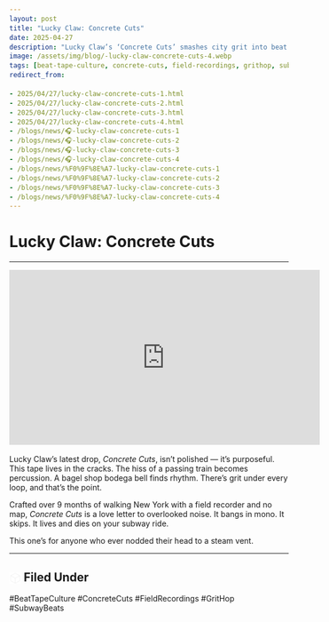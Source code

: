```yaml
---
layout: post
title: "Lucky Claw: Concrete Cuts"
date: 2025-04-27
description: "Lucky Claw’s ‘Concrete Cuts’ smashes city grit into beat tape warmth."
image: /assets/img/blog/-lucky-claw-concrete-cuts-4.webp
tags: [beat-tape-culture, concrete-cuts, field-recordings, grithop, subwaybeats]
redirect_from: 

- 2025/04/27/lucky-claw-concrete-cuts-1.html
- 2025/04/27/lucky-claw-concrete-cuts-2.html
- 2025/04/27/lucky-claw-concrete-cuts-3.html
- 2025/04/27/lucky-claw-concrete-cuts-4.html
- /blogs/news/🎧-lucky-claw-concrete-cuts-1
- /blogs/news/🎧-lucky-claw-concrete-cuts-2
- /blogs/news/🎧-lucky-claw-concrete-cuts-3
- /blogs/news/🎧-lucky-claw-concrete-cuts-4
- /blogs/news/%F0%9F%8E%A7-lucky-claw-concrete-cuts-1
- /blogs/news/%F0%9F%8E%A7-lucky-claw-concrete-cuts-2
- /blogs/news/%F0%9F%8E%A7-lucky-claw-concrete-cuts-3
- /blogs/news/%F0%9F%8E%A7-lucky-claw-concrete-cuts-4
---
```


# Lucky Claw: Concrete Cuts

---

<iframe width="560" height="315" src="https://www.youtube.com/embed/Jf2NT2UGKIk?si=NJ1Iy5-4puS_XWq-" title="YouTube video player" frameborder="0" allow="accelerometer; autoplay; clipboard-write; encrypted-media; gyroscope; picture-in-picture; web-share" referrerpolicy="strict-origin-when-cross-origin" allowfullscreen></iframe>

<p>Lucky Claw’s latest drop, <em>Concrete Cuts</em>, isn’t polished — it’s purposeful. This tape lives in the cracks. The hiss of a passing train becomes percussion. A bagel shop bodega bell finds rhythm. There’s grit under every loop, and that’s the point.</p>
<p>Crafted over 9 months of walking New York with a field recorder and no map, <em>Concrete Cuts</em> is a love letter to overlooked noise. It bangs in mono. It skips. It lives and dies on your subway ride.</p>
<p>This one’s for anyone who ever nodded their head to a steam vent.</p>

---

## <img src="/assets/icons/cube.svg" alt="Cube icon" style="width: 1em; vertical-align: middle;" /> Filed Under
#BeatTapeCulture #ConcreteCuts #FieldRecordings #GritHop #SubwayBeats
